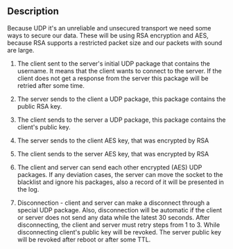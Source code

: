 ## Description

Because UDP it's an unreliable and unsecured transport we need some ways to secure our data.
These will be using RSA encryption and AES, because RSA supports a restricted packet size and our packets with sound are large.

1. The client sent to the server's initial UDP package that contains the username. It means that the client wants to connect to the server. If the client does not get a response from the server this package will be retried after some time.

2. The server sends to the client a UDP package, this package contains the public RSA key.

3. The client sends to the server a UDP package, this package contains the client's public key.

4. The server sends to the client AES key, that was encrypted by RSA

5. The client sends to the server AES key, that was encrypted by RSA

6. The client and server can send each other encrypted (AES) UDP packages. If any deviation cases, the server can move the socket to the blacklist and ignore his packages, also a record of it will be presented in the log.

7. Disconnection - client and server can make a disconnect through a special UDP package. Also, disconnection will be automatic if the client or server does not send any data while the latest 30 seconds. After disconnecting, the client and server must retry steps from 1 to 3. While disconnecting client's public key will be revoked. The server public key will be revoked after reboot or after some TTL.
